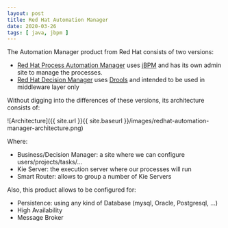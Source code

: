 ```yaml
---
layout: post
title: Red Hat Automation Manager
date: 2020-03-26
tags: [ java, jbpm ]
---
```


The Automation Manager product from Red Hat consists of two versions:

- [Red Hat Process Automation Manager](https://developers.redhat.com/products/rhpam/overview) uses [jBPM](https://sgitario.github.io/jbpm-introduction/) and has its own admin site to manage the processes.
- [Red Hat Decision Manager](https://www.redhat.com/en/technologies/jboss-middleware/decision-manager) uses [Drools](https://sgitario.github.io/drools-introduction/) and intended to be used in middleware layer only

Without digging into the differences of these versions, its architecture consists of:

![Architecture]({{ site.url }}{{ site.baseurl }}/images/redhat-automation-manager-architecture.png)

Where:

- Business/Decision Manager: a site where we can configure users/projects/tasks/...
- Kie Server: the execution server where our processes will run
- Smart Router: allows to group a number of Kie Servers

Also, this product allows to be configured for:

- Persistence: using any kind of Database (mysql, Oracle, Postgresql, ...)
- High Availability
- Message Broker